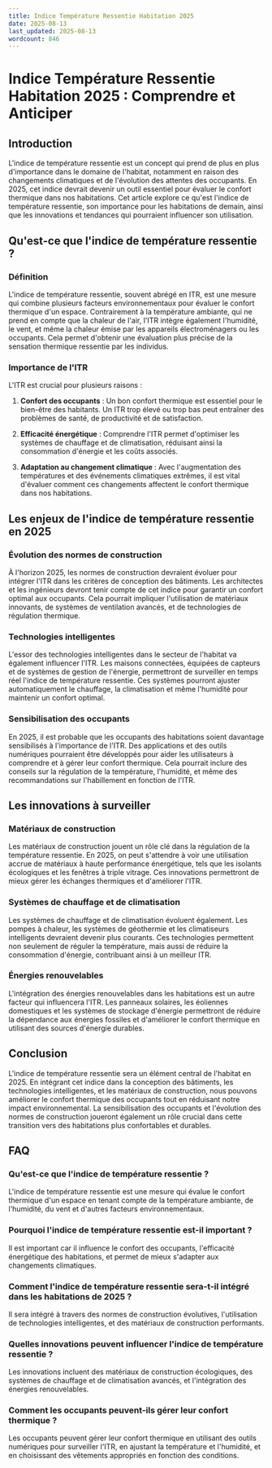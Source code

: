 ```yaml
---
title: Indice Température Ressentie Habitation 2025
date: 2025-08-13
last_updated: 2025-08-13
wordcount: 846
---
```


# Indice Température Ressentie Habitation 2025 : Comprendre et Anticiper

## Introduction

L'indice de température ressentie est un concept qui prend de plus en plus d'importance dans le domaine de l'habitat, notamment en raison des changements climatiques et de l'évolution des attentes des occupants. En 2025, cet indice devrait devenir un outil essentiel pour évaluer le confort thermique dans nos habitations. Cet article explore ce qu'est l'indice de température ressentie, son importance pour les habitations de demain, ainsi que les innovations et tendances qui pourraient influencer son utilisation.

## Qu'est-ce que l'indice de température ressentie ?

### Définition

L'indice de température ressentie, souvent abrégé en ITR, est une mesure qui combine plusieurs facteurs environnementaux pour évaluer le confort thermique d'un espace. Contrairement à la température ambiante, qui ne prend en compte que la chaleur de l'air, l'ITR intègre également l'humidité, le vent, et même la chaleur émise par les appareils électroménagers ou les occupants. Cela permet d'obtenir une évaluation plus précise de la sensation thermique ressentie par les individus.

### Importance de l'ITR

L'ITR est crucial pour plusieurs raisons :

1. **Confort des occupants** : Un bon confort thermique est essentiel pour le bien-être des habitants. Un ITR trop élevé ou trop bas peut entraîner des problèmes de santé, de productivité et de satisfaction.

2. **Efficacité énergétique** : Comprendre l'ITR permet d'optimiser les systèmes de chauffage et de climatisation, réduisant ainsi la consommation d'énergie et les coûts associés.

3. **Adaptation au changement climatique** : Avec l'augmentation des températures et des événements climatiques extrêmes, il est vital d'évaluer comment ces changements affectent le confort thermique dans nos habitations.

## Les enjeux de l'indice de température ressentie en 2025

### Évolution des normes de construction

À l'horizon 2025, les normes de construction devraient évoluer pour intégrer l'ITR dans les critères de conception des bâtiments. Les architectes et les ingénieurs devront tenir compte de cet indice pour garantir un confort optimal aux occupants. Cela pourrait impliquer l'utilisation de matériaux innovants, de systèmes de ventilation avancés, et de technologies de régulation thermique.

### Technologies intelligentes

L'essor des technologies intelligentes dans le secteur de l'habitat va également influencer l'ITR. Les maisons connectées, équipées de capteurs et de systèmes de gestion de l'énergie, permettront de surveiller en temps réel l'indice de température ressentie. Ces systèmes pourront ajuster automatiquement le chauffage, la climatisation et même l'humidité pour maintenir un confort optimal.

### Sensibilisation des occupants

En 2025, il est probable que les occupants des habitations soient davantage sensibilisés à l'importance de l'ITR. Des applications et des outils numériques pourraient être développés pour aider les utilisateurs à comprendre et à gérer leur confort thermique. Cela pourrait inclure des conseils sur la régulation de la température, l'humidité, et même des recommandations sur l'habillement en fonction de l'ITR.

## Les innovations à surveiller

### Matériaux de construction

Les matériaux de construction jouent un rôle clé dans la régulation de la température ressentie. En 2025, on peut s'attendre à voir une utilisation accrue de matériaux à haute performance énergétique, tels que les isolants écologiques et les fenêtres à triple vitrage. Ces innovations permettront de mieux gérer les échanges thermiques et d'améliorer l'ITR.

### Systèmes de chauffage et de climatisation

Les systèmes de chauffage et de climatisation évoluent également. Les pompes à chaleur, les systèmes de géothermie et les climatiseurs intelligents devraient devenir plus courants. Ces technologies permettent non seulement de réguler la température, mais aussi de réduire la consommation d'énergie, contribuant ainsi à un meilleur ITR.

### Énergies renouvelables

L'intégration des énergies renouvelables dans les habitations est un autre facteur qui influencera l'ITR. Les panneaux solaires, les éoliennes domestiques et les systèmes de stockage d'énergie permettront de réduire la dépendance aux énergies fossiles et d'améliorer le confort thermique en utilisant des sources d'énergie durables.

## Conclusion

L'indice de température ressentie sera un élément central de l'habitat en 2025. En intégrant cet indice dans la conception des bâtiments, les technologies intelligentes, et les matériaux de construction, nous pouvons améliorer le confort thermique des occupants tout en réduisant notre impact environnemental. La sensibilisation des occupants et l'évolution des normes de construction joueront également un rôle crucial dans cette transition vers des habitations plus confortables et durables.

## FAQ

### Qu'est-ce que l'indice de température ressentie ?

L'indice de température ressentie est une mesure qui évalue le confort thermique d'un espace en tenant compte de la température ambiante, de l'humidité, du vent et d'autres facteurs environnementaux.

### Pourquoi l'indice de température ressentie est-il important ?

Il est important car il influence le confort des occupants, l'efficacité énergétique des habitations, et permet de mieux s'adapter aux changements climatiques.

### Comment l'indice de température ressentie sera-t-il intégré dans les habitations de 2025 ?

Il sera intégré à travers des normes de construction évolutives, l'utilisation de technologies intelligentes, et des matériaux de construction performants.

### Quelles innovations peuvent influencer l'indice de température ressentie ?

Les innovations incluent des matériaux de construction écologiques, des systèmes de chauffage et de climatisation avancés, et l'intégration des énergies renouvelables.

### Comment les occupants peuvent-ils gérer leur confort thermique ?

Les occupants peuvent gérer leur confort thermique en utilisant des outils numériques pour surveiller l'ITR, en ajustant la température et l'humidité, et en choisissant des vêtements appropriés en fonction des conditions.
